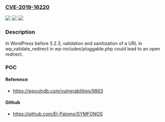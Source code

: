 ### [CVE-2019-16220](https://cve.mitre.org/cgi-bin/cvename.cgi?name=CVE-2019-16220)
![](https://img.shields.io/static/v1?label=Product&message=n%2Fa&color=blue)
![](https://img.shields.io/static/v1?label=Version&message=n%2Fa&color=blue)
![](https://img.shields.io/static/v1?label=Vulnerability&message=n%2Fa&color=brighgreen)

### Description

In WordPress before 5.2.3, validation and sanitization of a URL in wp_validate_redirect in wp-includes/pluggable.php could lead to an open redirect.

### POC

#### Reference
- https://wpvulndb.com/vulnerabilities/9863

#### Github
- https://github.com/El-Palomo/SYMFONOS

